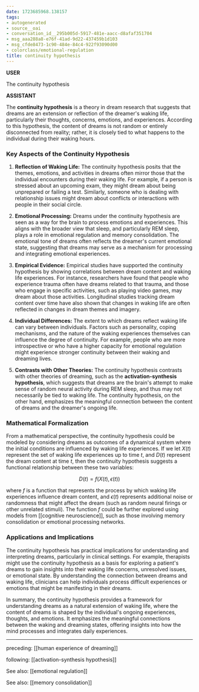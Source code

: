 ```yaml
---
date: 1723685968.138157
tags:
- autogenerated
- source__oai
- conversation_id__295b005d-5917-481e-aacc-d8afaf351704
- msg_aaa288a8-e76f-41ad-9d22-437459b1d103
- msg_cfde8473-1c90-484e-84c4-922f93090d00
- colorclass/emotional-regulation
title: continuity hypothesis
---
```


**USER**

The continuity hypothesis


**ASSISTANT**

The **continuity hypothesis** is a theory in dream research that suggests that dreams are an extension or reflection of the dreamer's waking life, particularly their thoughts, concerns, emotions, and experiences. According to this hypothesis, the content of dreams is not random or entirely disconnected from reality; rather, it is closely tied to what happens to the individual during their waking hours.

### Key Aspects of the Continuity Hypothesis

1. **Reflection of Waking Life:**
   The continuity hypothesis posits that the themes, emotions, and activities in dreams often mirror those that the individual encounters during their waking life. For example, if a person is stressed about an upcoming exam, they might dream about being unprepared or failing a test. Similarly, someone who is dealing with relationship issues might dream about conflicts or interactions with people in their social circle.

2. **Emotional Processing:**
   Dreams under the continuity hypothesis are seen as a way for the brain to process emotions and experiences. This aligns with the broader view that sleep, and particularly REM sleep, plays a role in emotional regulation and memory consolidation. The emotional tone of dreams often reflects the dreamer's current emotional state, suggesting that dreams may serve as a mechanism for processing and integrating emotional experiences.

3. **Empirical Evidence:**
   Empirical studies have supported the continuity hypothesis by showing correlations between dream content and waking life experiences. For instance, researchers have found that people who experience trauma often have dreams related to that trauma, and those who engage in specific activities, such as playing video games, may dream about those activities. Longitudinal studies tracking dream content over time have also shown that changes in waking life are often reflected in changes in dream themes and imagery.

4. **Individual Differences:**
   The extent to which dreams reflect waking life can vary between individuals. Factors such as personality, coping mechanisms, and the nature of the waking experiences themselves can influence the degree of continuity. For example, people who are more introspective or who have a higher capacity for emotional regulation might experience stronger continuity between their waking and dreaming lives.

5. **Contrasts with Other Theories:**
   The continuity hypothesis contrasts with other theories of dreaming, such as the **activation-synthesis hypothesis**, which suggests that dreams are the brain's attempt to make sense of random neural activity during REM sleep, and thus may not necessarily be tied to waking life. The continuity hypothesis, on the other hand, emphasizes the meaningful connection between the content of dreams and the dreamer's ongoing life.

### Mathematical Formalization

From a mathematical perspective, the continuity hypothesis could be modeled by considering dreams as outcomes of a dynamical system where the initial conditions are influenced by waking life experiences. If we let $X(t)$ represent the set of waking life experiences up to time $t$, and $D(t)$ represent the dream content at time $t$, then the continuity hypothesis suggests a functional relationship between these two variables:

$$
D(t) = f(X(t), \epsilon(t))
$$

where $f$ is a function that represents the process by which waking life experiences influence dream content, and $\epsilon(t)$ represents additional noise or randomness that might affect the dream (such as random neural firings or other unrelated stimuli). The function $f$ could be further explored using models from [[cognitive neuroscience]], such as those involving memory consolidation or emotional processing networks.

### Applications and Implications

The continuity hypothesis has practical implications for understanding and interpreting dreams, particularly in clinical settings. For example, therapists might use the continuity hypothesis as a basis for exploring a patient's dreams to gain insights into their waking life concerns, unresolved issues, or emotional state. By understanding the connection between dreams and waking life, clinicians can help individuals process difficult experiences or emotions that might be manifesting in their dreams.

In summary, the continuity hypothesis provides a framework for understanding dreams as a natural extension of waking life, where the content of dreams is shaped by the individual's ongoing experiences, thoughts, and emotions. It emphasizes the meaningful connections between the waking and dreaming states, offering insights into how the mind processes and integrates daily experiences.


---

preceding: [[human experience of dreaming]]  


following: [[activation-synthesis hypothesis]]

See also: [[emotional regulation]]


See also: [[memory consolidation]]